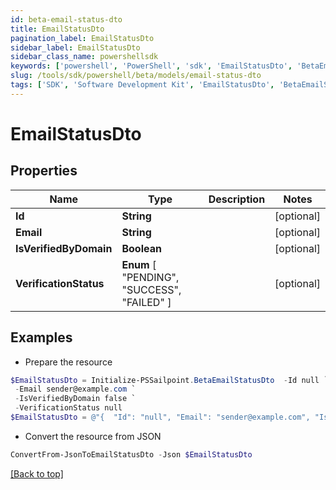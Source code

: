 ```yaml
---
id: beta-email-status-dto
title: EmailStatusDto
pagination_label: EmailStatusDto
sidebar_label: EmailStatusDto
sidebar_class_name: powershellsdk
keywords: ['powershell', 'PowerShell', 'sdk', 'EmailStatusDto', 'BetaEmailStatusDto'] 
slug: /tools/sdk/powershell/beta/models/email-status-dto
tags: ['SDK', 'Software Development Kit', 'EmailStatusDto', 'BetaEmailStatusDto']
---
```



# EmailStatusDto

## Properties

Name | Type | Description | Notes
------------ | ------------- | ------------- | -------------
**Id** | **String** |  | [optional] 
**Email** | **String** |  | [optional] 
**IsVerifiedByDomain** | **Boolean** |  | [optional] 
**VerificationStatus** |  **Enum** [  "PENDING",    "SUCCESS",    "FAILED" ] |  | [optional] 

## Examples

- Prepare the resource
```powershell
$EmailStatusDto = Initialize-PSSailpoint.BetaEmailStatusDto  -Id null `
 -Email sender@example.com `
 -IsVerifiedByDomain false `
 -VerificationStatus null
$EmailStatusDto = @"{  "Id": "null", "Email": "sender@example.com", "IsVerifiedByDomain": false, "VerificationStatus": "null" }"@
```

- Convert the resource from JSON
```powershell
ConvertFrom-JsonToEmailStatusDto -Json $EmailStatusDto
```


[[Back to top]](#) 

